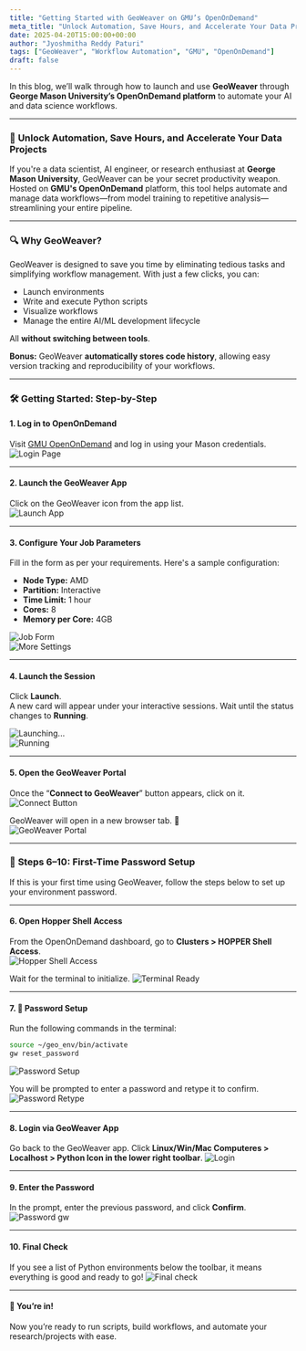 ```yaml
---
title: "Getting Started with GeoWeaver on GMU’s OpenOnDemand"
meta_title: "Unlock Automation, Save Hours, and Accelerate Your Data Projects"
date: 2025-04-20T15:00:00+00:00
author: "Jyoshmitha Reddy Paturi"
tags: ["GeoWeaver", "Workflow Automation", "GMU", "OpenOnDemand"]
draft: false
---
```


In this blog, we’ll walk through how to launch and use **GeoWeaver** through **George Mason University’s OpenOnDemand platform** to automate your AI and data science workflows.

---

### 🚀 **Unlock Automation, Save Hours, and Accelerate Your Data Projects**

If you're a data scientist, AI engineer, or research enthusiast at **George Mason University**, GeoWeaver can be your secret productivity weapon. Hosted on **GMU's OpenOnDemand** platform, this tool helps automate and manage data workflows—from model training to repetitive analysis—streamlining your entire pipeline.

---

### 🔍 **Why GeoWeaver?**

GeoWeaver is designed to save you time by eliminating tedious tasks and simplifying workflow management. With just a few clicks, you can:
- Launch environments  
- Write and execute Python scripts  
- Visualize workflows  
- Manage the entire AI/ML development lifecycle  

All **without switching between tools**.

**Bonus:** GeoWeaver **automatically stores code history**, allowing easy version tracking and reproducibility of your workflows.

---

### 🛠️ **Getting Started: Step-by-Step**

#### **1. Log in to OpenOnDemand**
Visit [GMU OpenOnDemand](https://ondemand.orc.gmu.edu) and log in using your Mason credentials.  
![Login Page](https://github.com/JYOSHREDDY/geoweaver-site/blob/main/assets/images/hopper_blog_imgs/hopper1.png)

---

#### **2. Launch the GeoWeaver App**
Click on the GeoWeaver icon from the app list.  
![Launch App](https://github.com/JYOSHREDDY/geoweaver-site/blob/main/assets/images/hopper_blog_imgs/hop2.png)

---

#### **3. Configure Your Job Parameters**
Fill in the form as per your requirements. Here's a sample configuration:

- **Node Type:** AMD  
- **Partition:** Interactive  
- **Time Limit:** 1 hour  
- **Cores:** 8  
- **Memory per Core:** 4GB  

![Job Form](https://github.com/JYOSHREDDY/geoweaver-site/blob/main/assets/images/hopper_blog_imgs/hop4.png)  
![More Settings](https://github.com/JYOSHREDDY/geoweaver-site/blob/main/assets/images/hopper_blog_imgs/hop5.png)

---

#### **4. Launch the Session**
Click **Launch**.  
A new card will appear under your interactive sessions. Wait until the status changes to **Running**.

![Launching...](https://github.com/JYOSHREDDY/geoweaver-site/blob/main/assets/images/hopper_blog_imgs/hop6.png)  
![Running](https://github.com/JYOSHREDDY/geoweaver-site/blob/main/assets/images/hopper_blog_imgs/hop7.png)

---

#### **5. Open the GeoWeaver Portal**
Once the “**Connect to GeoWeaver**” button appears, click on it.  
![Connect Button](https://github.com/JYOSHREDDY/geoweaver-site/blob/main/assets/images/hopper_blog_imgs/hop8.png)

GeoWeaver will open in a new browser tab. 🎉  
![GeoWeaver Portal](https://github.com/JYOSHREDDY/geoweaver-site/blob/main/assets/images/hopper_blog_imgs/hop3.png)

---

### 🔐 **Steps 6–10: First-Time Password Setup**

If this is your first time using GeoWeaver, follow the steps below to set up your environment password.

---

#### **6. Open Hopper Shell Access**
From the OpenOnDemand dashboard, go to **Clusters > HOPPER Shell Access**.  
![Hopper Shell Access](https://github.com/JYOSHREDDY/geoweaver-site/blob/main/assets/images/hopper_blog_imgs/hop9.png) 
 
Wait for the terminal to initialize.
![Terminal Ready](https://github.com/JYOSHREDDY/geoweaver-site/blob/main/assets/images/hopper_blog_imgs/hop16.png)

---

#### **7. 🔐 Password Setup**
Run the following commands in the terminal:

```bash
source ~/geo_env/bin/activate  
gw reset_password
```
![Password Setup](https://github.com/JYOSHREDDY/geoweaver-site/blob/main/assets/images/hopper_blog_imgs/hop17.png) 

You will be prompted to enter a password and retype it to confirm.
![Password Retype](https://github.com/JYOSHREDDY/geoweaver-site/blob/main/assets/images/hopper_blog_imgs/hop18.png) 

---

#### **8. Login via GeoWeaver App**
Go back to the GeoWeaver app. Click **Linux/Win/Mac Computeres > Localhost > Python Icon in the lower right toolbar**.
![Login](https://github.com/JYOSHREDDY/geoweaver-site/blob/main/assets/images/hopper_blog_imgs/hop15.png) 

---

#### **9. Enter the Password**
In the prompt, enter the previous password, and click **Confirm**.
![Password gw](https://github.com/JYOSHREDDY/geoweaver-site/blob/main/assets/images/hopper_blog_imgs/hop13.png) 

---

#### **10. Final Check**
If you see a list of Python environments below the toolbar, it means everything is good and ready to go! 
![Final check](https://github.com/JYOSHREDDY/geoweaver-site/blob/main/assets/images/hopper_blog_imgs/hop14.png) 

---
#### **🎉 You’re in!**
Now you’re ready to run scripts, build workflows, and automate your research/projects with ease.
